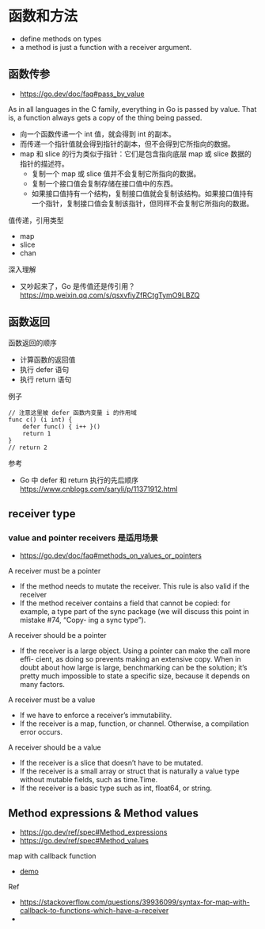 # 函数和方法
- define methods on types
- a method is just a function with a receiver argument.

## 函数传参
- https://go.dev/doc/faq#pass_by_value

As in all languages in the C family, everything in Go is passed by value. That is, a function always gets a copy of the thing being passed.

- 向一个函数传递一个 int 值，就会得到 int 的副本。
- 而传递一个指针值就会得到指针的副本，但不会得到它所指向的数据。
- map 和 slice 的行为类似于指针：它们是包含指向底层 map 或 slice 数据的指针的描述符。
  - 复制一个 map 或 slice 值并不会复制它所指向的数据。
  - 复制一个接口值会复制存储在接口值中的东西。
  - 如果接口值持有一个结构，复制接口值就会复制该结构。如果接口值持有一个指针，复制接口值会复制该指针，但同样不会复制它所指向的数据。

值传递，引用类型
- map
- slice
- chan

深入理解
- 又吵起来了，Go 是传值还是传引用？https://mp.weixin.qq.com/s/qsxvfiyZfRCtgTymO9LBZQ

## 函数返回
函数返回的顺序
- 计算函数的返回值
- 执行 defer 语句
- 执行 return 语句

例子
```
// 注意这里被 defer 函数内变量 i 的作用域
func c() (i int) {
    defer func() { i++ }()
    return 1
}
// return 2
```

参考
- Go 中 defer 和 return 执行的先后顺序 https://www.cnblogs.com/saryli/p/11371912.html

## receiver type
### value and pointer receivers 是适用场景
- https://go.dev/doc/faq#methods_on_values_or_pointers

A receiver must be a pointer
- If the method needs to mutate the receiver. This rule is also valid if the receiver
- If the method receiver contains a field that cannot be copied: for example, a type part of the sync package (we will discuss this point in mistake #74, “Copy- ing a sync type”).

A receiver should be a pointer
- If the receiver is a large object. Using a pointer can make the call more effi- cient, as doing so prevents making an extensive copy. When in doubt about how large is large, benchmarking can be the solution; it’s pretty much impossible to state a specific size, because it depends on many factors.

A receiver must be a value
- If we have to enforce a receiver’s immutability.
- If the receiver is a map, function, or channel. Otherwise, a compilation error occurs.

A receiver should be a value
- If the receiver is a slice that doesn’t have to be mutated.
- If the receiver is a small array or struct that is naturally a value type without mutable fields, such as time.Time.
- If the receiver is a basic type such as int, float64, or string.


## Method expressions & Method values
- https://go.dev/ref/spec#Method_expressions
- https://go.dev/ref/spec#Method_values

map with callback function
- [demo](map_with_callback_function.go)

Ref
- https://stackoverflow.com/questions/39936099/syntax-for-map-with-callback-to-functions-which-have-a-receiver
- 
